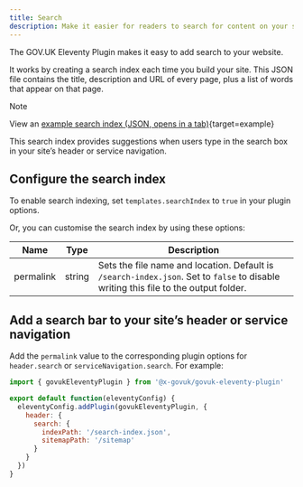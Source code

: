 ```yaml
---
title: Search
description: Make it easier for readers to search for content on your site.
---
```


The GOV.UK Eleventy Plugin makes it easy to add search to your website.

It works by creating a search index each time you build your site. This JSON file contains the title, description and URL of every page, plus a list of words that appear on that page.

> [!NOTE]
> View an [example search index (JSON, opens in a tab)](/example/search-index.json){target=example}

This search index provides suggestions when users type in the search box in your site’s header or service navigation.

## Configure the search index

To enable search indexing, set `templates.searchIndex` to `true` in your plugin options.

Or, you can customise the search index by using these options:

| Name      | Type   | Description                                                                                                                         |
| --------- | ------ | ----------------------------------------------------------------------------------------------------------------------------------- |
| permalink | string | Sets the file name and location. Default is `/search-index.json`. Set to `false` to disable writing this file to the output folder. |

## Add a search bar to your site’s header or service navigation

Add the `permalink` value to the corresponding plugin options for `header.search` or `serviceNavigation.search`. For example:

```js
import { govukEleventyPlugin } from '@x-govuk/govuk-eleventy-plugin'

export default function(eleventyConfig) {
  eleventyConfig.addPlugin(govukEleventyPlugin, {
    header: {
      search: {
        indexPath: '/search-index.json',
        sitemapPath: '/sitemap'
      }
    }
  })
}
```
